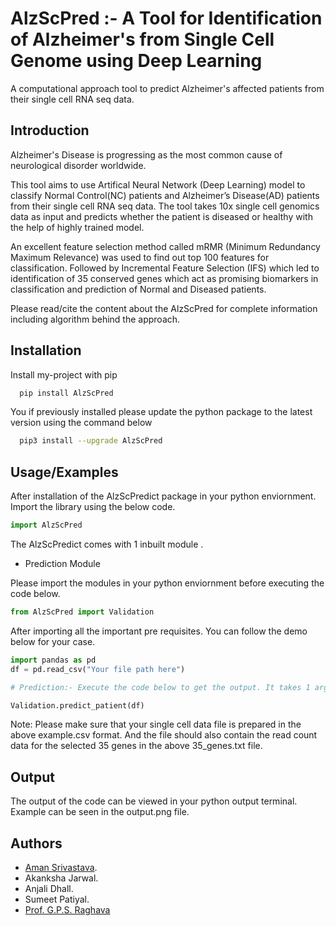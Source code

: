 
# AlzScPred :- A Tool for Identification of Alzheimer's from Single Cell Genome using Deep Learning

A computational approach tool to predict Alzheimer's affected patients from their single cell RNA seq data.


## Introduction

Alzheimer's Disease is progressing as the most common cause of neurological disorder worldwide. 

This tool aims to use Artifical Neural Network (Deep Learning) model to classify Normal Control(NC) patients and Alzheimer’s Disease(AD) patients from
their single cell RNA seq data. The tool takes 10x single cell genomics data as input and predicts whether the patient is diseased or healthy with the help of highly trained model.

An excellent feature selection method called mRMR (Minimum Redundancy Maximum Relevance) was used to find out top 100 features for classification. 
Followed by Incremental Feature Selection (IFS) which led to identification of 35 conserved genes which act as promising biomarkers
in classification and prediction of Normal and Diseased patients.

Please read/cite the content about the AlzScPred for complete information including algorithm behind the approach.
## Installation

Install my-project with pip

```bash
  pip install AlzScPred
```
    
You if previously installed please update the python package to the latest version using the command below

```bash
  pip3 install --upgrade AlzScPred
```
## Usage/Examples

After installation of the AlzScPredict package in your python enviornment. Import the library using the below code.


```python
import AlzScPred
```
The AlzScPredict comes with 1 inbuilt module . 

- Prediction Module

Please import the modules in your python enviornment before executing the code below.

```python
from AlzScPred import Validation

```

After importing all the important pre requisites. You can follow the demo below for your case.


```python
import pandas as pd
df = pd.read_csv("Your file path here")

# Prediction:- Execute the code below to get the output. It takes 1 argument i.e the dataframe with features in columns and rows as cells.

Validation.predict_patient(df)

```

Note: Please make sure that your single cell data file is prepared in the above example.csv format. And the file should also contain the read count data for the selected 35 genes in the above 35_genes.txt file.

## Output

The output of the code can be viewed in your python output terminal. Example can be seen in the output.png file.
## Authors

- [Aman Srivastava](https://github.com/AmanSriv97).
- Akanksha Jarwal. 
- Anjali Dhall.
- Sumeet Patiyal.
- [Prof. G.P.S. Raghava](https://webs.iiitd.edu.in/raghava/)
